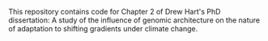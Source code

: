 This repository contains code for Chapter 2 of Drew Hart's PhD dissertation: A study of the influence
of genomic architecture on the nature of adaptation to shifting gradients under climate change.
